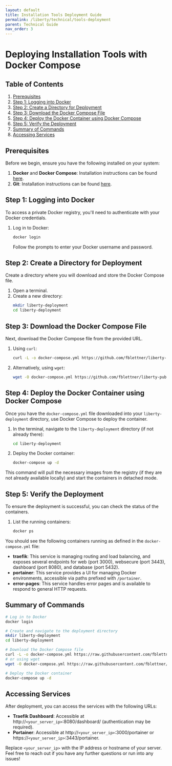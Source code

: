 ```yaml
---
layout: default
title: Installation Tools Deployment Guide
permalink: /liberty/technical/tools-deployment
parent: Technical Guide
nav_order: 3
---
```


# Deploying Installation Tools with Docker Compose

## Table of Contents

1. [Prerequisites](#prerequisites)
2. [Step 1: Logging into Docker](#step-1-logging-into-docker)
3. [Step 2: Create a Directory for Deployment](#step-2-create-a-directory-for-deployment)
4. [Step 3: Download the Docker Compose File](#step-3-download-the-docker-compose-file)
5. [Step 4: Deploy the Docker Container using Docker Compose](#step-4-deploy-the-docker-container-using-docker-compose)
6. [Step 5: Verify the Deployment](#step-5-verify-the-deployment)
7. [Summary of Commands](#summary-of-commands)
8. [Accessing Services](#accessing-services)

## Prerequisites

Before we begin, ensure you have the following installed on your system:

1. **Docker** and **Docker Compose**: Installation instructions can be found [here](https://docs.nomana-it.fr/liberty/technical/installation).
3. **Git**: Installation instructions can be found [here](https://git-scm.com/book/en/v2/Getting-Started-Installing-Git).

## Step 1: Logging into Docker

To access a private Docker registry, you'll need to authenticate with your Docker credentials.

1. Log in to Docker:
    ```bash
    docker login
    ```
    Follow the prompts to enter your Docker username and password.

## Step 2: Create a Directory for Deployment

Create a directory where you will download and store the Docker Compose file.

1. Open a terminal.
2. Create a new directory:
    ```bash
    mkdir liberty-deployment
    cd liberty-deployment
    ```

## Step 3: Download the Docker Compose File

Next, download the Docker Compose file from the provided URL.

1. Using `curl`:
    ```bash
    curl -L -o docker-compose.yml https://github.com/fblettner/liberty-public/blob/main/release/latest/liberty-admin.yml
    ```

2. Alternatively, using `wget`:
    ```bash
    wget -O docker-compose.yml https://github.com/fblettner/liberty-public/blob/main/release/latest/liberty-admin.yml
    ```

## Step 4: Deploy the Docker Container using Docker Compose

Once you have the `docker-compose.yml` file downloaded into your `liberty-deployment` directory, use Docker Compose to deploy the container.

1. In the terminal, navigate to the `liberty-deployment` directory (if not already there):
    ```bash
    cd liberty-deployment
    ```

2. Deploy the Docker container:
    ```bash
    docker-compose up -d
    ```

This command will pull the necessary images from the registry (if they are not already available locally) and start the containers in detached mode.

## Step 5: Verify the Deployment

To ensure the deployment is successful, you can check the status of the containers.

1. List the running containers:
    ```bash
    docker ps
    ```

You should see the following containers running as defined in the `docker-compose.yml` file:

- **traefik**: This service is managing routing and load balancing, and exposes several endpoints for web (port 3000), websecure (port 3443), dashboard (port 8080), and database (port 5432).
- **portainer**: This service provides a UI for managing Docker environments, accessible via paths prefixed with `/portainer`.
- **error-pages**: This service handles error pages and is available to respond to general HTTP requests.


## Summary of Commands

```bash
# Log in to Docker
docker login

# Create and navigate to the deployment directory
mkdir liberty-deployment
cd liberty-deployment

# Download the Docker Compose file
curl -L -o docker-compose.yml https://raw.githubusercontent.com/fblettner/liberty-public/release/latest/liberty-admin.yml
# or using wget
wget -O docker-compose.yml https://raw.githubusercontent.com/fblettner/liberty-public/release/latest/liberty-admin.yml

# Deploy the Docker container
docker-compose up -d
```

## Accessing Services

After deployment, you can access the services with the following URLs:

- **Traefik Dashboard**: Accessible at http://`<your_server_ip>`:8080/dashboard/ (authentication may be required).
- **Portainer**: Accessible at http://`<your_server_ip>`:3000/portainer or https://`<your_server_ip>`:3443/portainer.

Replace `<your_server_ip>` with the IP address or hostname of your server.
Feel free to reach out if you have any further questions or run into any issues!